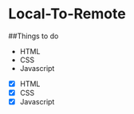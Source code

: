 # Local-To-Remote
##Things to do
* HTML
* CSS
* Javascript



- [x] HTML
- [x] CSS
- [x] Javascript
